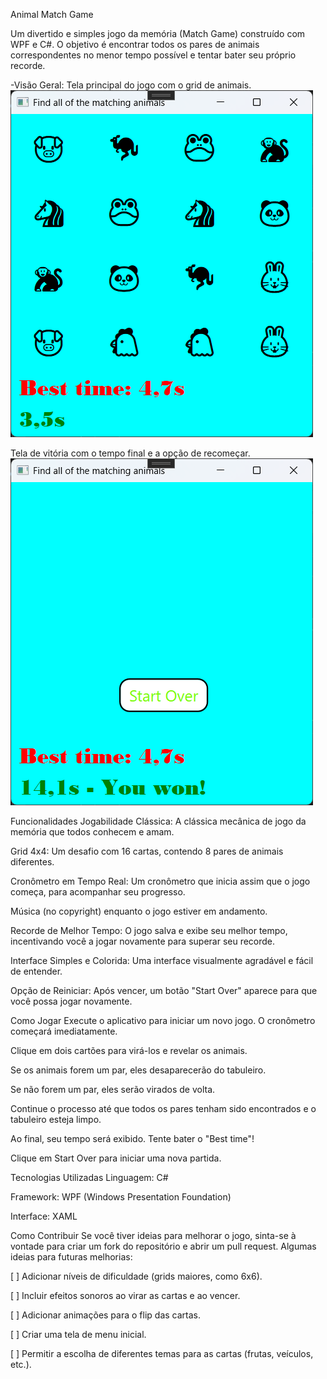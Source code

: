 Animal Match Game

Um divertido e simples jogo da memória (Match Game) construído com WPF e C#. O objetivo é encontrar todos os pares de animais correspondentes no menor tempo possível e tentar bater seu próprio recorde.

-Visão Geral:
Tela principal do jogo com o grid de animais.
![Captura de tela do jogo em andamento](./imagens/jogo.png)

Tela de vitória com o tempo final e a opção de recomeçar.
![Captura de tela da vitória](./imagens/vitoria.png)

Funcionalidades
Jogabilidade Clássica: A clássica mecânica de jogo da memória que todos conhecem e amam.

Grid 4x4: Um desafio com 16 cartas, contendo 8 pares de animais diferentes.

Cronômetro em Tempo Real: Um cronômetro que inicia assim que o jogo começa, para acompanhar seu progresso.

Música (no copyright) enquanto o jogo estiver em andamento.

Recorde de Melhor Tempo: O jogo salva e exibe seu melhor tempo, incentivando você a jogar novamente para superar seu recorde.

Interface Simples e Colorida: Uma interface visualmente agradável e fácil de entender.

Opção de Reiniciar: Após vencer, um botão "Start Over" aparece para que você possa jogar novamente.

Como Jogar
Execute o aplicativo para iniciar um novo jogo. O cronômetro começará imediatamente.

Clique em dois cartões para virá-los e revelar os animais.

Se os animais forem um par, eles desaparecerão do tabuleiro.

Se não forem um par, eles serão virados de volta.

Continue o processo até que todos os pares tenham sido encontrados e o tabuleiro esteja limpo.

Ao final, seu tempo será exibido. Tente bater o "Best time"!

Clique em Start Over para iniciar uma nova partida.

Tecnologias Utilizadas
Linguagem: C#

Framework: WPF (Windows Presentation Foundation)

Interface: XAML

Como Contribuir
Se você tiver ideias para melhorar o jogo, sinta-se à vontade para criar um fork do repositório e abrir um pull request. Algumas ideias para futuras melhorias:

[ ] Adicionar níveis de dificuldade (grids maiores, como 6x6).

[ ] Incluir efeitos sonoros ao virar as cartas e ao vencer.

[ ] Adicionar animações para o flip das cartas.

[ ] Criar uma tela de menu inicial.

[ ] Permitir a escolha de diferentes temas para as cartas (frutas, veículos, etc.).
